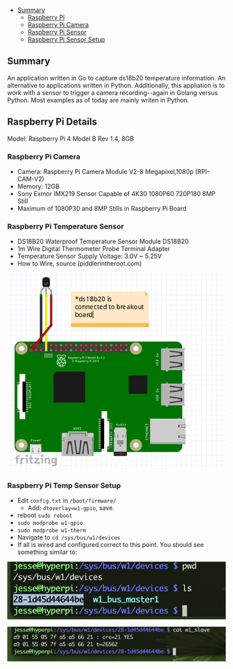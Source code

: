 - [Summary](#summary)
  - [Raspberry Pi](#raspberry-pi-details)
  - [Raspberry Pi Camera](#raspberry-camera)
  - [Raspberry Pi Sensor](#raspberry-pi-temperature-sensor)
  - [Raspberry Pi Sensor Setup](#raspberry-pi-temp-sensor-setup)



## Summary
An application written in Go to capture ds18b20 temperature information. An alternative to applications written in Python. Additionally, this appliation is to work with a sensor to trigger a camera recording--again in Golang versus Python. Most examples as of today are mainly writen in Python. 

## Raspberry Pi Details
Model: Raspberry Pi 4 Model B Rev 1.4, 8GB

### Raspberry Pi Camera
* Camera: Raspberry Pi Camera Module V2-8 Megapixel,1080p (RPI-CAM-V2)
* Memory: 12GB
* Sony Exmor IMX219 Sensor Capable of 4K30 1080P60 720P180 8MP Still
* Maximum of 1080P30 and 8MP Stills in Raspberry Pi Board

### Raspberry Pi Temperature Sensor
* DS18B20 Waterproof Temperature Sensor Module DS18B20
* 1m Wire Digital Thermometer Probe Terminal Adapter
* Temperature Sensor Supply Voltage: 3.0V ~ 5.25V
* How to Wire, source (piddlerintheroot.com)

![](docs/images/raspberrypi_schematic.png)

### Raspberry Pi Temp Sensor Setup
* Edit `config.txt` in `/boot/firmware/`
  * Add: `dtoverlay=w1-gpio`, save.
* reboot `sudo reboot`
* `sudo modprobe w1-gpio`
* `sudo modprobe w1-therm`
* Navigate to `cd /sys/bus/w1/devices`
* If all is wired and configured correct to this point. You should see something similar to: 

![](docs/images/device_path.png)

![](docs/images/sensor_details.png)
